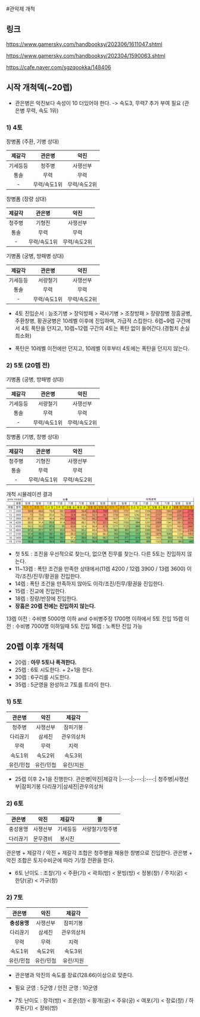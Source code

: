 #관악제 개척

## 링크

https://www.gamersky.com/handbooksy/202306/1611047.shtml

https://www.gamersky.com/handbooksy/202304/1590063.shtml

https://cafe.naver.com/sgzqookka/148406

## 시작 개척덱(~20렙)

* 관은병은 악진보다 속성이 10 더있어야 한다. -> 속도3, 무력7 추가 부여 필요 (관은병 무력, 속도 1위)

### 1) 4토

창병폼 (주환, 기병 상대)

제갈각|관은병|악진
|:---:|:---:|:---:|
기세등등|청주병|사쟁선부
통솔|무력|무력
-|무력/속도1위|무력/속도2위|

창병폼 (장량 상대)

제갈각|관은병|악진
|:---:|:---:|:---:|
청주병|기형진|사쟁선부
통솔|무력|무력
-|무력/속도1위|무력/속도2위|

기병폼 (궁병, 방패병 상대)

제갈각|관은병|악진
|:---:|:---:|:---:|
기세등등|서량철기|사쟁선부
통솔|무력|무력
-|무력/속도1위|무력/속도2위|


* 4토 진입순서 : 능조기병 > 장익방패 > 곽사기병 > 조창방패 > 장량창병 
장흠궁병, 주환창병, 황권궁병은 10레벨 이후에 진입하며, 가급적 스킵한다.
6렙~9렙 구간에서 4토 폭탄을 던지고, 10렙~12렙 구간의 4토는 폭탄 없이 들어간다.(경험치 손실 최소화)

* 폭탄은 10레벨 이전에만 던지고, 10레벨 이후부터 4토에는 폭탄을 던지지 않는다.

### 2) 5토 (20렙 전)

기병폼 (궁병, 방패병 상대)

제갈각|관은병|악진
|:---:|:---:|:---:|
기세등등|서량철기|사쟁선부
통솔|무력|무력
-|무력/속도1위|무력/속도2위|

창병폼 (기병, 창병 상대)

제갈각|관은병|악진
|:---:|:---:|:---:|
청주병|기형진|사쟁선부
통솔|무력|무력
-|무력/속도1위|무력/속도2위|

개척 시뮬레이션 결과
![이미지](./../05.img/관악제.png)

* 첫 5토 : 조진을 우선적으로 찾는다, 없으면 진무를 찾는다. 다른 5토는 진입하지 않는다.
* 11~13렙 : 폭탄 조건을 만족한 상태에서(11렙 4200 / 12렙 3900 / 13렙 3600) 이각/조진/진무/황권을 진입한다.
* 14렙 : 폭탄 조건을 만족하지 않아도 이각/조진/진무/황권을 진입한다.
* 15렙 : 진교에 진입한다.
* 18렙 : 장량/반장에 진입한다.
* __장흠은 20렙 전에는 진입하지 않는다.__


13렙 이전 : 수비병 5000명 이하 and 수비병주장 1700명 이하에서 5토 진입
15렙 이전 : 수비병 7000명 이하일때 5토 진입
16렙 : 노폭탄 진입 가능

## 20렙 이후 개척덱

* 20렙 : __아무 5토나 폭격한다.__
* 25렙 : 6토 시도한다. + 2+1을 한다.
* 30렙 : 6구리를 시도한다.
* 35렙 : 5군영을 완성하고 7토를 트라이 한다.

### 1) 5토

관은병|악진|제갈각
|:---:|:---:|:---:|
청주병|사쟁선부|잠피기봉
다리끊기|삼세진|관우의상처
무력|무력|지력
속도1위|속도2위|속도3위|
유린/민첩|유린/민첩|유린/지원

* 25렙 이후 2+1을 진행한다.
관은병|악진|제갈각
|:---:|:---:|:---:|
청주병|사쟁선부|잠피기봉
다리끊기|삼세진|관우의상처


### 2) 6토

관은병|악진|제갈각|쫄
|:---:|:---:|:---:|:---:|
충성용맹|사쟁선부|기세등등|서량철기/청주병|
다리끊기|문무겸비|봉시진|

관은병 + 제갈각 / 악진 + 제갈각 조합은 청주병을 채용한 창병으로 진입한다.
관은병 + 악진 조합은 토지수비군에 따라 기/창 전환을 한다.


* 6토 난이도 : 조창(기) < 주환(기) < 곽희(방) < 문빙(방) < 정봉(창) / 주치(궁) < 한당(궁) < 가규(창)

### 2) 7토

관은병|악진|제갈각
|:---:|:---:|:---:|
__충성용맹__|사쟁선부|잠피기봉
다리끊기|삼세진|관우의상처
무력|무력|지력
속도1위|속도2위|속도3위|
유린/민첩|유린/민첩|유린/지원

* 관은병과 악진의 속도를 장료(128.66)이상으로 맞춘다.

* 필요 군영 : 5군영 / 안전 군영 : 10군영

* 7토 난이도 : 장각(방) < 조운(창) < 황개(궁) < 주유(궁) < 여포(기) < 장료(창) / 하후돈(기) < 장비(방)